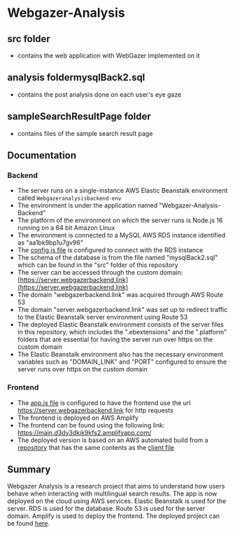 # Webgazer-Analysis

## src folder

* contains the web application with WebGazer implemented on it

## analysis foldermysqlBack2.sql

* contains the post analysis done on each user's eye gaze

## sampleSearchResultPage folder

* contains files of the sample search result page

## Documentation
### Backend
* The server runs on a single-instance AWS Elastic Beanstalk environment called `Webgazeranalysisbackend-env` 
* The environment is under the application named "Webgazer-Analysis-Backend"
* The platform of the environment on which the server runs is Node.js 16 running on a 64 bit Amazon Linux
* The environment is connected to a MySQL AWS RDS instance identified as "aa1bk9bp1u7gv96"
* The [config.js file](src/server/src/config/config.js) is configured to connect with the RDS instance
* The schema of the database is from the file named "mysqlBack2.sql" which can be found in the "src" folder of this repository
* The server can be accessed through the custom domain: [https://server.webgazerbackend.link](https://server.webgazerbackend.link)
* The domain "webgazerbackend.link" was acquired through AWS Route 53
* The domain "server.webgazerbackend.link" was set up to redirect traffic to the Elastic Beanstalk server environment using Route 53
* The deployed Elastic Beanstalk environment consists of the server files in this repository, which includes the ".ebextensions" and the ".platform" folders that are essential for having the server run over https on the custom domain
* The Elastic Beanstalk environment also has the necessary environment variables such as "DOMAIN_LINK" and "PORT" configured to ensure the server runs over https on the custom domain

### Frontend
* The [app.js file](src/client/src/services/Api.js) is configured to have the frontend use the url https://server.webgazerbackend.link for http requests
* The frontend is deployed on AWS Amplify
* The frontend can be found using the following link: https://main.d3dy3dkik9kfs2.amplifyapp.com/
* The deployed version is based on an AWS automated build from a [repository](https://github.com/airpiazza/Webgazer-Analysis-Temporary) that has the same contents as the [client file](src/client)

## Summary
Webgazer Analysis is a research project that aims to understand how users behave when interacting with multilingual search results. The app is now deployed on the cloud using AWS services. Elastic Beanstalk is used for the server. RDS is used for the database. Route 53 is used for the server domain. Amplify is used to deploy the frontend. The deployed project can be found [here](https://main.d3dy3dkik9kfs2.amplifyapp.com/).
